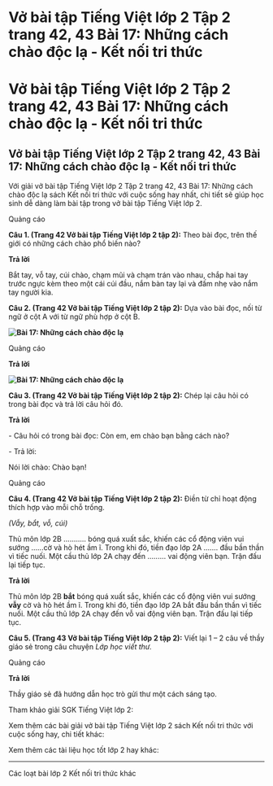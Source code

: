 # Vở bài tập Tiếng Việt lớp 2 Tập 2 trang 42, 43 Bài 17: Những cách chào độc lạ - Kết nối tri thức

# Vở bài tập Tiếng Việt lớp 2 Tập 2 trang 42, 43 Bài 17: Những cách chào độc lạ - Kết nối tri thức

## Vở bài tập Tiếng Việt lớp 2 Tập 2 trang 42, 43 Bài 17: Những cách chào độc lạ - Kết nối tri thức

Với giải vở bài tập Tiếng Việt lớp 2 Tập 2 trang 42, 43 Bài 17: Những cách chào độc lạ sách Kết nối tri thức với cuộc sống hay nhất, chi tiết sẽ giúp học sinh dễ dàng làm bài tập trong vở bài tập Tiếng Việt lớp 2.

Quảng cáo

**Câu 1. (Trang 42 Vở bài tập Tiếng Việt lớp 2 tập 2):** Theo bài đọc, trên thế giới có những cách chào phổ biến nào?

**Trả lời**

Bắt tay, vỗ tay, cúi chào, chạm mũi và chạm trán vào nhau, chắp hai tay trước ngực kèm theo một cái cúi đầu, nắm bàn tay lại và đấm nhẹ vào nắm tay người kia.

**Câu 2. (Trang 42 Vở bài tập Tiếng Việt lớp 2 tập 2):** Dựa vào bài đọc, nối từ ngữ ở cột A với từ ngữ phù hợp ở cột B.

**![Bài 17: Những cách chào độc lạ](https://vietjack.com/vbt-tieng-viet-2-kn/images/bai-17-nhung-cach-chao-doc-la-35368.png)**  


Quảng cáo

**Trả lời**

**![Bài 17: Những cách chào độc lạ](https://vietjack.com/vbt-tieng-viet-2-kn/images/bai-17-nhung-cach-chao-doc-la-35369.png)**  


**Câu 3. (Trang 42 Vở bài tập Tiếng Việt lớp 2 tập 2):** Chép lại câu hỏi có trong bài đọc và trả lời câu hỏi đó.

**Trả lời**

\- Câu hỏi có trong bài đọc: Còn em, em chào bạn bằng cách nào?

\- Trả lời: 

Nói lời chào: Chào bạn!

Quảng cáo

**Câu 4. (Trang 42 Vở bài tập Tiếng Việt lớp 2 tập 2):** Điền từ chỉ hoạt động thích hợp vào mỗi chỗ trống.

_(Vẫy, bắt, vỗ, cúi)_

Thủ môn lớp 2B ........... bóng quá xuất sắc, khiến các cổ động viên vui sướng ......cờ và hò hét ầm ĩ. Trong khi đó, tiền đạo lớp 2A ....... đầu bần thần vì tiếc nuối. Một cầu thủ lớp 2A chạy đến ......... vai động viên bạn. Trận đấu lại tiếp tục.

**Trả lời**

Thủ môn lớp 2B **bắt** bóng quá xuất sắc, khiến các cổ động viên vui sướng **vẫy** cờ và hò hét ầm ĩ. Trong khi đó, tiền đạo lớp 2A bắt đầu bần thần vì tiếc nuối. Một cầu thủ lớp 2A chạy đến vỗ vai động viên bạn. Trận đấu lại tiếp tục.

**Câu 5. (Trang 43 Vở bài tập Tiếng Việt lớp 2 tập 2):** Viết lại 1 – 2 câu về thầy giáo sẻ trong câu chuyện _Lớp học viết thư._

Quảng cáo

**Trả lời**

Thầy giáo sẻ đã hướng dẫn học trò gửi thư một cách sáng tạo.

Tham khảo giải SGK Tiếng Việt lớp 2:

Xem thêm các bài giải vở bài tập Tiếng Việt lớp 2 sách Kết nối tri thức với cuộc sống hay, chi tiết khác:

Xem thêm các tài liệu học tốt lớp 2 hay khác:

* * *

Các loạt bài lớp 2 Kết nối tri thức khác
